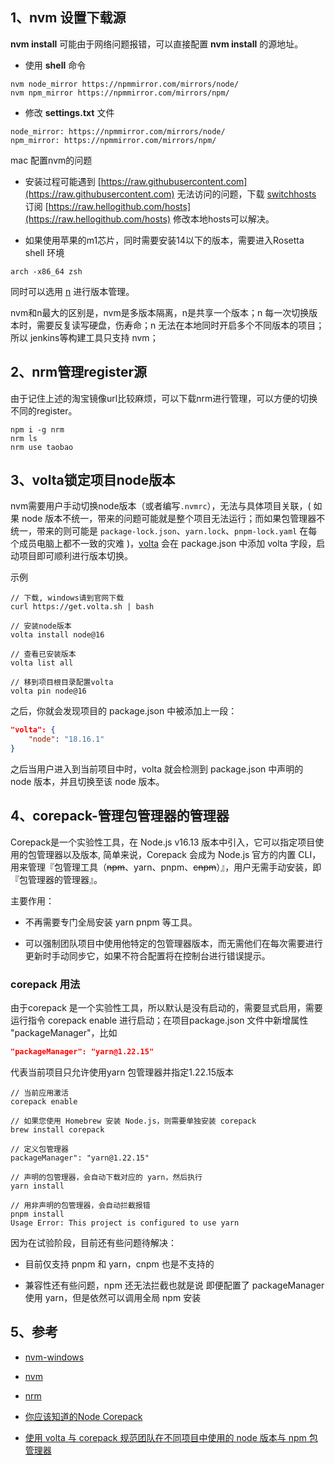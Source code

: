 ## 1、nvm 设置下载源

**nvm install** 可能由于网络问题报错，可以直接配置 **nvm install** 的源地址。

- 使用 **shell** 命令

```Shell
nvm node_mirror https://npmmirror.com/mirrors/node/
nvm npm_mirror https://npmmirror.com/mirrors/npm/
```

- 修改 **settings.txt** 文件

```Plain Text
node_mirror: https://npmmirror.com/mirrors/node/
npm_mirror: https://npmmirror.com/mirrors/npm/
```

mac 配置nvm的问题

- 安装过程可能遇到 [https://raw.githubusercontent.com](https://raw.githubusercontent.com) 无法访问的问题，下载 [switchhosts](https://github.com/oldj/SwitchHosts/releases) 订阅 [https://raw.hellogithub.com/hosts](https://raw.hellogithub.com/hosts) 修改本地hosts可以解决。

- 如果使用苹果的m1芯片，同时需要安装14以下的版本，需要进入Rosetta shell 环境

```Shell
arch -x86_64 zsh
```

同时可以选用 [n](https://github.com/tj/n) 进行版本管理。

nvm和n最大的区别是，nvm是多版本隔离，n是共享一个版本；n 每一次切换版本时，需要反复读写硬盘，伤寿命；n 无法在本地同时开启多个不同版本的项目；所以 jenkins等构建工具只支持 nvm；

## 2、nrm管理register源

由于记住上述的淘宝镜像url比较麻烦，可以下载nrm进行管理，可以方便的切换不同的register。

```Shell
npm i -g nrm
nrm ls
nrm use taobao
```

## 3、volta锁定项目node版本

nvm需要用户手动切换node版本（或者编写`.nvmrc`），无法与具体项目关联，( 如果 node 版本不统一，带来的问题可能就是整个项目无法运行；而如果包管理器不统一，带来的则可能是 `package-lock.json`、`yarn.lock`、`pnpm-lock.yaml` 在每个成员电脑上都不一致的灾难 )，[volta](https://volta.sh/) 会在 package.json 中添加 volta 字段，启动项目即可顺利进行版本切换。

示例

```Shell
// 下载, windows请到官网下载
curl https://get.volta.sh | bash

// 安装node版本
volta install node@16

// 查看已安装版本
volta list all

// 移到项目根目录配置volta
volta pin node@16
```

之后，你就会发现项目的 package.json 中被添加上一段：

```JSON
"volta": {
	"node": "18.16.1"
}
```

之后当用户进入到当前项目中时，volta 就会检测到 package.json 中声明的 node 版本，并且切换至该 node 版本。

## 4、corepack-管理包管理器的管理器

Corepack是一个实验性工具，在 Node.js v16.13 版本中引入，它可以指定项目使用的包管理器以及版本, 简单来说，Corepack 会成为 Node.js 官方的内置 CLI，用来管理『包管理工具（~~npm~~、yarn、pnpm、~~cnpm~~）』，用户无需手动安装，即『包管理器的管理器』。

主要作用：

- 不再需要专门全局安装 yarn pnpm 等工具。

- 可以强制团队项目中使用他特定的包管理器版本，而无需他们在每次需要进行更新时手动同步它，如果不符合配置将在控制台进行错误提示。

### corepack 用法

由于corepack 是一个实验性工具，所以默认是没有启动的，需要显式启用，需要运行指令 corepack enable 进行启动；在项目package.json 文件中新增属性 "packageManager"，比如

```JSON
"packageManager": "yarn@1.22.15"
```

代表当前项目只允许使用yarn 包管理器并指定1.22.15版本

```Shell
// 当前应用激活
corepack enable

// 如果您使用 Homebrew 安装 Node.js，则需要单独安装 corepack
brew install corepack

// 定义包管理器
packageManager": "yarn@1.22.15"

// 声明的包管理器，会自动下载对应的 yarn，然后执行
yarn install

// 用非声明的包管理器，会自动拦截报错
pnpm install
Usage Error: This project is configured to use yarn
```

因为在试验阶段，目前还有些问题待解决：

- 目前仅支持 pnpm 和 yarn，cnpm 也是不支持的

- 兼容性还有些问题，npm 还无法拦截也就是说 即便配置了 packageManager 使用 yarn，但是依然可以调用全局 npm 安装

## 5、参考

- [nvm-windows](https://github.com/coreybutler/nvm-windows)

- [nvm](https://github.com/nvm-sh/nvm)

- [nrm](https://github.com/Pana/nrm)

- [你应该知道的Node Corepack](https://juejin.cn/post/7218804130184282169)

- [使用 volta 与 corepack 规范团队在不同项目中使用的 node 版本与 npm 包管理器](https://juejin.cn/post/7252684645978898469)

